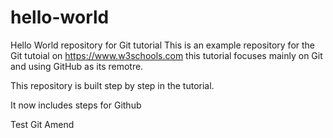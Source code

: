 # hello-world
Hello World repository for Git tutorial
This is an example repository for the Git tutoial on https://www.w3schools.com
this tutorial focuses mainly on Git and using GitHub as its remotre.

This repository is built step by step in the tutorial.

It now includes steps for Github

Test Git Amend

